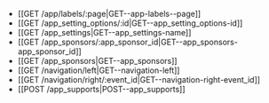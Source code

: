 * [[GET /app/labels/:page|GET--app-labels--page]]
* [[GET /app_setting_options/:id|GET--app_setting_options-id]]
* [[GET /app_settings|GET--app_settings-name]]
* [[GET /app_sponsors/:app_sponsor_id|GET--app_sponsors-app_sponsor_id]]
* [[GET /app_sponsors|GET--app_sponsors]]
* [[GET /navigation/left|GET--navigation-left]]
* [[GET /navigation/right/:event_id|GET--navigation-right-event_id]]
* [[POST /app_supports|POST--app_supports]]